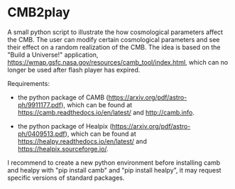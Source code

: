 # CMB2play
A small python script to illustrate the how cosmological parameters affect the CMB. The user can modify certain cosmological parameters and see their effect on a random realization of the CMB. The idea is based on the "Build a Universe!" application, https://wmap.gsfc.nasa.gov/resources/camb_tool/index.html, which can no longer be used after flash player has expired. 

Requirements:

* the python package of CAMB (https://arxiv.org/pdf/astro-ph/9911177.pdf), which can be found at https://camb.readthedocs.io/en/latest/ and http://camb.info.

* the python package of Healpix (https://arxiv.org/pdf/astro-ph/0409513.pdf), which can be found at https://healpy.readthedocs.io/en/latest/ and https://healpix.sourceforge.io/.

I recommend to create a new python environment before installing camb and healpy with "pip install camb" and "pip install healpy", it may request specific versions of standard packages.
